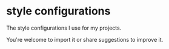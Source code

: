 # style configurations

The style configurations I use for my projects.

You're welcome to import it or share suggestions to improve it.
